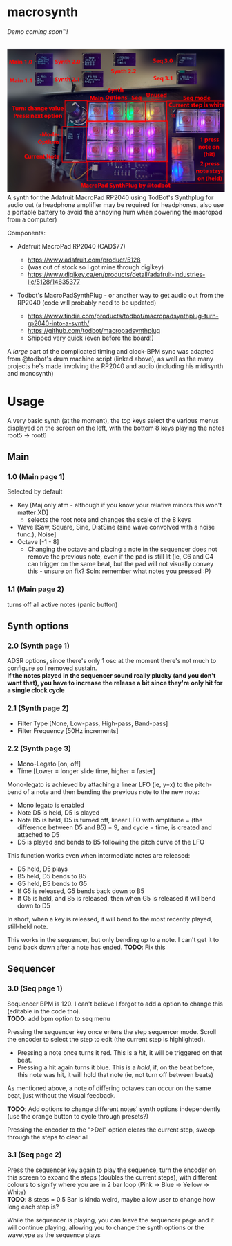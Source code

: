 # macrosynth
###### Demo coming soon™!
![overview of the macrosynth](mainoverview.jpg)  
A synth for the Adafruit MacroPad RP2040 using TodBot's Synthplug for audio out (a headphone amplifier may be required for headphones, also use a portable battery to avoid the annoying hum when powering the macropad from a computer)

Components:
 - Adafruit MacroPad RP2040 (CAD$77)
   - https://www.adafruit.com/product/5128
   - (was out of stock so I got mine through digikey)
   - https://www.digikey.ca/en/products/detail/adafruit-industries-llc/5128/14635377
 - Todbot's MacroPadSynthPlug - or another way to get audio out from the RP2040 (code will probably need to be updated)  
 
   - https://www.tindie.com/products/todbot/macropadsynthplug-turn-rp2040-into-a-synth/
   - https://github.com/todbot/macropadsynthplug
   - Shipped very quick (even before the board!)
   
A *large* part of the complicated timing and clock-BPM sync was adapted from @todbot's drum machine script (linked above), as well as the many projects he's made involving the RP2040 and audio (including his midisynth and monosynth)



# Usage

A very basic synth (at the moment), the top keys select the various menus displayed on the screen on the left, with the bottom 8 keys playing the notes root5 -> root6

## Main
### 1.0 (Main page 1)
Selected by default
 - Key [Maj only atm - although if you know your relative minors this won't matter XD]
   - selects the root note and changes the scale of the 8 keys
 - Wave [Saw, Square, Sine, DistSine (sine wave convolved with a noise func.), Noise]
 - Octave [-1 - 8]
   - Changing the octave and placing a note in the sequencer does not remove the previous note, even if the pad is still lit (ie, C6 and C4 can trigger on the same beat, but the pad will not visually convey this - unsure on fix? Soln: remember what notes you pressed :P)

### 1.1 (Main page 2)
turns off all active notes (panic button)

## Synth options
### 2.0 (Synth page 1)
ADSR options, since there's only 1 osc at the moment there's not much to configure so I removed sustain.  
**If the notes played in the sequencer sound really plucky (and you don't want that), you have to increase the release a bit since they're only hit for a single clock cycle**

### 2.1 (Synth page 2)
 - Filter Type [None, Low-pass, High-pass, Band-pass]
 - Filter Frequency [50Hz increments]

### 2.2 (Synth page 3)
 - Mono-Legato [on, off]
 - Time [Lower = longer slide time, higher = faster]


Mono-legato is achieved by attaching a linear LFO (ie, y=x) to the pitch-bend of a note and then bending the previous note to the new note:
 - Mono legato is enabled
 - Note D5 is held, D5 is played
 - Note B5 is held, D5 is turned off, linear LFO with amplitude = (the difference between D5 and B5) = 9, and cycle = time, is created and attached to D5
 - D5 is played and bends to B5 following the pitch curve of the LFO

This function works even when intermediate notes are released:
 - D5 held, D5 plays
 - B5 held, D5 bends to B5
 - G5 held, B5 bends to G5
  - If G5 is released, G5 bends back down to B5
  - If G5 is held, and B5 is released, then when G5 is released it will bend down to D5

In short, when a key is released, it will bend to the most recently played, still-held note.

This works in the sequencer, but only bending up to a note. I can't get it to bend back down after a note has ended.
**TODO**: Fix this 

## Sequencer
### 3.0 (Seq page 1)
Sequencer BPM is 120. I can't believe I forgot to add a option to change this (editable in the code tho).  
**TODO**: add bpm option to seq menu

Pressing the sequencer key once enters the step sequencer mode. Scroll the encoder to select the step to edit (the current step is highlighted).  
 - Pressing a note once turns it red. This is a *hit*, it will be triggered on that beat.  
 - Pressing a hit again turns it blue. This is a *hold*, if, on the beat before, this note was hit, it will hold that note (ie, not turn off between beats)

As mentioned above, a note of differing octaves can occur on the same beat, just without the visual feedback.  

**TODO**: Add options to change different notes' synth options independently (use the orange button to cycle through presets?)

Pressing the encoder to the ">Del" option clears the current step, sweep through the steps to clear all

### 3.1 (Seq page 2)
Press the sequencer key again to play the sequence, turn the encoder on this screen to expand the steps (doubles the current steps), with different colours to signify where you are in 2 bar loop (Pink -> Blue -> Yellow -> White)   
**TODO**: 8 steps = 0.5 Bar is kinda weird, maybe allow user to change how long each step is?

While the sequencer is playing, you can leave the sequencer page and it will continue playing, allowing you to change the synth options or the wavetype as the sequence plays
